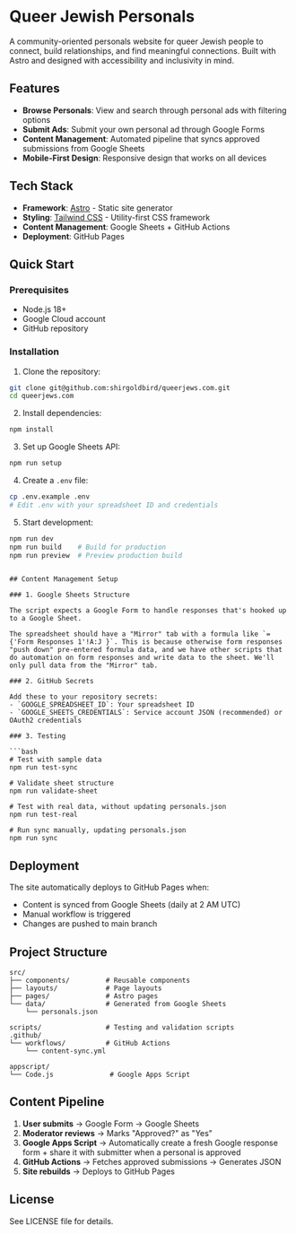 # Queer Jewish Personals

A community-oriented personals website for queer Jewish people to connect, build relationships, and find meaningful connections. Built with Astro and designed with accessibility and inclusivity in mind.

## Features

- **Browse Personals**: View and search through personal ads with filtering options
- **Submit Ads**: Submit your own personal ad through Google Forms
- **Content Management**: Automated pipeline that syncs approved submissions from Google Sheets
- **Mobile-First Design**: Responsive design that works on all devices

## Tech Stack

- **Framework**: [Astro](https://astro.build/) - Static site generator
- **Styling**: [Tailwind CSS](https://tailwindcss.com/) - Utility-first CSS framework
- **Content Management**: Google Sheets + GitHub Actions
- **Deployment**: GitHub Pages

## Quick Start

### Prerequisites

- Node.js 18+
- Google Cloud account
- GitHub repository

### Installation

1. Clone the repository:
```bash
git clone git@github.com:shirgoldbird/queerjews.com.git
cd queerjews.com
```

2. Install dependencies:
```bash
npm install
```

3. Set up Google Sheets API:
```bash
npm run setup
```

4. Create a `.env` file:
```bash
cp .env.example .env
# Edit .env with your spreadsheet ID and credentials
```

5. Start development:
```bash
npm run dev
npm run build    # Build for production
npm run preview  # Preview production build
```
```

## Content Management Setup

### 1. Google Sheets Structure

The script expects a Google Form to handle responses that's hooked up to a Google Sheet.

The spreadsheet should have a "Mirror" tab with a formula like `={'Form Responses 1'!A:J }`. This is because otherwise form responses "push down" pre-entered formula data, and we have other scripts that do automation on form responses and write data to the sheet. We'll only pull data from the "Mirror" tab.

### 2. GitHub Secrets

Add these to your repository secrets:
- `GOOGLE_SPREADSHEET_ID`: Your spreadsheet ID
- `GOOGLE_SHEETS_CREDENTIALS`: Service account JSON (recommended) or OAuth2 credentials

### 3. Testing

```bash
# Test with sample data
npm run test-sync

# Validate sheet structure
npm run validate-sheet

# Test with real data, without updating personals.json
npm run test-real

# Run sync manually, updating personals.json
npm run sync
```

## Deployment

The site automatically deploys to GitHub Pages when:
- Content is synced from Google Sheets (daily at 2 AM UTC)
- Manual workflow is triggered
- Changes are pushed to main branch

## Project Structure

```
src/
├── components/         # Reusable components
├── layouts/            # Page layouts
├── pages/              # Astro pages
└── data/               # Generated from Google Sheets
    └── personals.json

scripts/                # Testing and validation scripts
.github/
└── workflows/          # GitHub Actions
    └── content-sync.yml

appscript/
└── Code.js              # Google Apps Script

```

## Content Pipeline

1. **User submits** → Google Form → Google Sheets
2. **Moderator reviews** → Marks "Approved?" as "Yes"
3. **Google Apps Script** → Automatically create a fresh Google response form + share it with submitter when a personal is approved 
3. **GitHub Actions** → Fetches approved submissions → Generates JSON
4. **Site rebuilds** → Deploys to GitHub Pages

## License

See LICENSE file for details.
